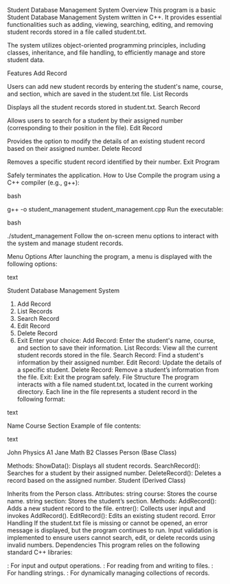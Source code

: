 Student Database Management System
Overview
This program is a basic Student Database Management System written in C++. It provides essential functionalities such as adding, viewing, searching, editing, and removing student records stored in a file called student.txt.

The system utilizes object-oriented programming principles, including classes, inheritance, and file handling, to efficiently manage and store student data.

Features
Add Record

Users can add new student records by entering the student's name, course, and section, which are saved in the student.txt file.
List Records

Displays all the student records stored in student.txt.
Search Record

Allows users to search for a student by their assigned number (corresponding to their position in the file).
Edit Record

Provides the option to modify the details of an existing student record based on their assigned number.
Delete Record

Removes a specific student record identified by their number.
Exit Program

Safely terminates the application.
How to Use
Compile the program using a C++ compiler (e.g., g++):

bash


g++ -o student_management student_management.cpp
Run the executable:

bash


./student_management
Follow the on-screen menu options to interact with the system and manage student records.

Menu Options
After launching the program, a menu is displayed with the following options:

text


Student Database Management System
1. Add Record
2. List Records
3. Search Record
4. Edit Record
5. Delete Record
0. Exit
Enter your choice:
Add Record: Enter the student's name, course, and section to save their information.
List Records: View all the current student records stored in the file.
Search Record: Find a student's information by their assigned number.
Edit Record: Update the details of a specific student.
Delete Record: Remove a student’s information from the file.
Exit: Exit the program safely.
File Structure
The program interacts with a file named student.txt, located in the current working directory. Each line in the file represents a student record in the following format:

text


Name Course Section
Example of file contents:

text


John Physics A1
Jane Math B2
Classes
Person (Base Class)

Methods:
ShowData(): Displays all student records.
SearchRecord(): Searches for a student by their assigned number.
DeleteRecord(): Deletes a record based on the assigned number.
Student (Derived Class)

Inherits from the Person class.
Attributes:
string course: Stores the course name.
string section: Stores the student’s section.
Methods:
AddRecord(): Adds a new student record to the file.
entrer(): Collects user input and invokes AddRecord().
EditRecord(): Edits an existing student record.
Error Handling
If the student.txt file is missing or cannot be opened, an error message is displayed, but the program continues to run.
Input validation is implemented to ensure users cannot search, edit, or delete records using invalid numbers.
Dependencies
This program relies on the following standard C++ libraries:

<iostream>: For input and output operations.
<fstream>: For reading from and writing to files.
<string>: For handling strings.
<vector>: For dynamically managing collections of records.
